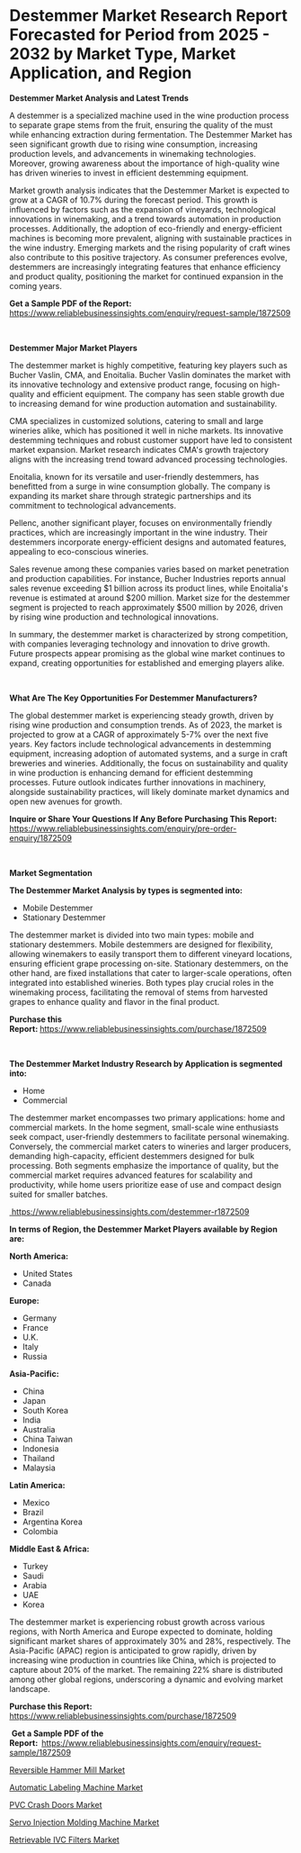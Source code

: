 <p><h1>Destemmer Market Research Report Forecasted for Period from 2025 -  2032 by Market Type, Market Application, and Region</h1></p><p><strong>Destemmer Market Analysis and Latest Trends</strong></p>
<p><p>A destemmer is a specialized machine used in the wine production process to separate grape stems from the fruit, ensuring the quality of the must while enhancing extraction during fermentation. The Destemmer Market has seen significant growth due to rising wine consumption, increasing production levels, and advancements in winemaking technologies. Moreover, growing awareness about the importance of high-quality wine has driven wineries to invest in efficient destemming equipment.</p><p>Market growth analysis indicates that the Destemmer Market is expected to grow at a CAGR of 10.7% during the forecast period. This growth is influenced by factors such as the expansion of vineyards, technological innovations in winemaking, and a trend towards automation in production processes. Additionally, the adoption of eco-friendly and energy-efficient machines is becoming more prevalent, aligning with sustainable practices in the wine industry. Emerging markets and the rising popularity of craft wines also contribute to this positive trajectory. As consumer preferences evolve, destemmers are increasingly integrating features that enhance efficiency and product quality, positioning the market for continued expansion in the coming years.</p></p>
<p><strong>Get a Sample PDF of the Report:&nbsp;</strong> <a href="https://www.reliablebusinessinsights.com/enquiry/request-sample/1872509?utm_campaign=1873&utm_medium=2&utm_source=Github&utm_content=ia&utm_term=16022025&utm_id=destemmer">https://www.reliablebusinessinsights.com/enquiry/request-sample/1872509</a></p>
<p>&nbsp;</p>
<p><strong>Destemmer Major Market Players</strong></p>
<p><p>The destemmer market is highly competitive, featuring key players such as Bucher Vaslin, CMA, and Enoitalia. Bucher Vaslin dominates the market with its innovative technology and extensive product range, focusing on high-quality and efficient equipment. The company has seen stable growth due to increasing demand for wine production automation and sustainability.</p><p>CMA specializes in customized solutions, catering to small and large wineries alike, which has positioned it well in niche markets. Its innovative destemming techniques and robust customer support have led to consistent market expansion. Market research indicates CMA's growth trajectory aligns with the increasing trend toward advanced processing technologies.</p><p>Enoitalia, known for its versatile and user-friendly destemmers, has benefitted from a surge in wine consumption globally. The company is expanding its market share through strategic partnerships and its commitment to technological advancements.</p><p>Pellenc, another significant player, focuses on environmentally friendly practices, which are increasingly important in the wine industry. Their destemmers incorporate energy-efficient designs and automated features, appealing to eco-conscious wineries.</p><p>Sales revenue among these companies varies based on market penetration and production capabilities. For instance, Bucher Industries reports annual sales revenue exceeding $1 billion across its product lines, while Enoitalia's revenue is estimated at around $200 million. Market size for the destemmer segment is projected to reach approximately $500 million by 2026, driven by rising wine production and technological innovations.</p><p>In summary, the destemmer market is characterized by strong competition, with companies leveraging technology and innovation to drive growth. Future prospects appear promising as the global wine market continues to expand, creating opportunities for established and emerging players alike.</p></p>
<p>&nbsp;</p>
<p><strong>What Are The Key Opportunities For Destemmer Manufacturers?</strong></p>
<p><p>The global destemmer market is experiencing steady growth, driven by rising wine production and consumption trends. As of 2023, the market is projected to grow at a CAGR of approximately 5-7% over the next five years. Key factors include technological advancements in destemming equipment, increasing adoption of automated systems, and a surge in craft breweries and wineries. Additionally, the focus on sustainability and quality in wine production is enhancing demand for efficient destemming processes. Future outlook indicates further innovations in machinery, alongside sustainability practices, will likely dominate market dynamics and open new avenues for growth.</p></p>
<p><strong>Inquire or Share Your Questions If Any Before Purchasing This Report:</strong> <a href="https://www.reliablebusinessinsights.com/enquiry/pre-order-enquiry/1872509?utm_campaign=1873&utm_medium=2&utm_source=Github&utm_content=ia&utm_term=16022025&utm_id=destemmer">https://www.reliablebusinessinsights.com/enquiry/pre-order-enquiry/1872509</a></p>
<p>&nbsp;</p>
<p><strong>Market Segmentation</strong></p>
<p><strong>The Destemmer Market Analysis by types is segmented into:</strong></p>
<p><ul><li>Mobile Destemmer</li><li>Stationary Destemmer</li></ul></p>
<p><p>The destemmer market is divided into two main types: mobile and stationary destemmers. Mobile destemmers are designed for flexibility, allowing winemakers to easily transport them to different vineyard locations, ensuring efficient grape processing on-site. Stationary destemmers, on the other hand, are fixed installations that cater to larger-scale operations, often integrated into established wineries. Both types play crucial roles in the winemaking process, facilitating the removal of stems from harvested grapes to enhance quality and flavor in the final product.</p></p>
<p><strong>Purchase this Report:&nbsp;</strong><a href="https://www.reliablebusinessinsights.com/purchase/1872509?utm_campaign=1873&utm_medium=2&utm_source=Github&utm_content=ia&utm_term=16022025&utm_id=destemmer">https://www.reliablebusinessinsights.com/purchase/1872509</a></p>
<p>&nbsp;</p>
<p><strong>The Destemmer Market Industry Research by Application is segmented into:</strong></p>
<p><ul><li>Home</li><li>Commercial</li></ul></p>
<p><p>The destemmer market encompasses two primary applications: home and commercial markets. In the home segment, small-scale wine enthusiasts seek compact, user-friendly destemmers to facilitate personal winemaking. Conversely, the commercial market caters to wineries and larger producers, demanding high-capacity, efficient destemmers designed for bulk processing. Both segments emphasize the importance of quality, but the commercial market requires advanced features for scalability and productivity, while home users prioritize ease of use and compact design suited for smaller batches.</p></p>
<p><a href="https://www.reliablebusinessinsights.com/destemmer-r1872509?utm_campaign=1873&utm_medium=2&utm_source=Github&utm_content=ia&utm_term=16022025&utm_id=destemmer">&nbsp;https://www.reliablebusinessinsights.com/destemmer-r1872509</a></p>
<p><strong>In terms of Region, the Destemmer Market Players available by Region are:</strong></p>
<p>
    <p> <strong> North America: </strong>
        <ul>
            <li>United States</li>
            <li>Canada</li>
        </ul>
        </p> 
    <p> <strong> Europe: </strong>
        <ul>
            <li>Germany</li>
            <li>France</li>
            <li>U.K.</li>
            <li>Italy</li>
            <li>Russia</li>
        </ul>
        </p> 
    <p> <strong> Asia-Pacific: </strong>
        <ul>
            <li>China</li>
            <li>Japan</li>
            <li>South Korea</li>
            <li>India</li>
            <li>Australia</li>
            <li>China Taiwan</li>
            <li>Indonesia</li>
            <li>Thailand</li>
            <li>Malaysia</li>
        </ul>
        </p> 
    <p> <strong> Latin America: </strong>
        <ul>
            <li>Mexico</li>
            <li>Brazil</li>
            <li>Argentina Korea</li>
            <li>Colombia</li>
        </ul>
        </p> 
    <p> <strong> Middle East & Africa: </strong>
        <ul>
            <li>Turkey</li>
            <li>Saudi</li>
            <li>Arabia</li>
            <li>UAE</li>
            <li>Korea</li>
        </ul>
    </p>
    </p>
<p><p>The destemmer market is experiencing robust growth across various regions, with North America and Europe expected to dominate, holding significant market shares of approximately 30% and 28%, respectively. The Asia-Pacific (APAC) region is anticipated to grow rapidly, driven by increasing wine production in countries like China, which is projected to capture about 20% of the market. The remaining 22% share is distributed among other global regions, underscoring a dynamic and evolving market landscape.</p></p>
<p><strong>Purchase this Report: </strong><a href="https://www.reliablebusinessinsights.com/purchase/1872509?utm_campaign=1873&utm_medium=2&utm_source=Github&utm_content=ia&utm_term=16022025&utm_id=destemmer">https://www.reliablebusinessinsights.com/purchase/1872509</a></p>
<p>&nbsp;<strong>Get a Sample PDF of the Report:&nbsp;&nbsp;</strong><a href="https://www.reliablebusinessinsights.com/enquiry/request-sample/1872509?utm_campaign=1873&utm_medium=2&utm_source=Github&utm_content=ia&utm_term=16022025&utm_id=destemmer">https://www.reliablebusinessinsights.com/enquiry/request-sample/1872509</a></p>
<p><strong></strong></p>
<p><p><a href="https://github.com/domnikgisken/Market-Research-Report-List-1/blob/main/reversible-hammer-mill-market.md?utm_campaign=1873&utm_medium=2&utm_source=Github&utm_content=ia&utm_term=16022025&utm_id=destemmer">Reversible Hammer Mill Market</a></p><p><a href="https://github.com/ziwersekos/Market-Research-Report-List-1/blob/main/automatic-labeling-machine-market.md?utm_campaign=1873&utm_medium=2&utm_source=Github&utm_content=ia&utm_term=16022025&utm_id=destemmer">Automatic Labeling Machine Market</a></p><p><a href="https://github.com/chinwonhanie/Market-Research-Report-List-1/blob/main/pvc-crash-doors-market.md?utm_campaign=1873&utm_medium=2&utm_source=Github&utm_content=ia&utm_term=16022025&utm_id=destemmer">PVC Crash Doors Market</a></p><p><a href="https://github.com/shirlantosx7/Market-Research-Report-List-1/blob/main/servo-injection-molding-machine-market.md?utm_campaign=1873&utm_medium=2&utm_source=Github&utm_content=ia&utm_term=16022025&utm_id=destemmer">Servo Injection Molding Machine Market</a></p><p><a href="https://github.com/raquinyagua/Market-Research-Report-List-1/blob/main/retrievable-ivc-filters-market.md?utm_campaign=1873&utm_medium=2&utm_source=Github&utm_content=ia&utm_term=16022025&utm_id=destemmer">Retrievable IVC Filters Market</a></p></p>